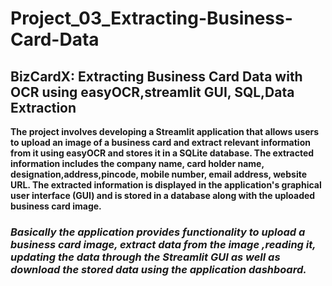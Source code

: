 # Project_03_Extracting-Business-Card-Data #
## BizCardX: Extracting Business Card Data with OCR using easyOCR,streamlit GUI, SQL,Data Extraction ##



**The project involves developing a Streamlit application that allows users to upload an image of a business card and extract relevant information from it using easyOCR and stores it in a SQLite database. The extracted information includes the company name, card holder name, designation,address,pincode, mobile number, email address, website URL. The extracted information is displayed in the application's graphical user interface (GUI) and is stored in a database along with the uploaded business card image.** 

### *Basically the application provides functionality to upload a business card image, extract data from the image ,reading it, updating the data through the Streamlit GUI as well as download the stored data using the application dashboard.*

